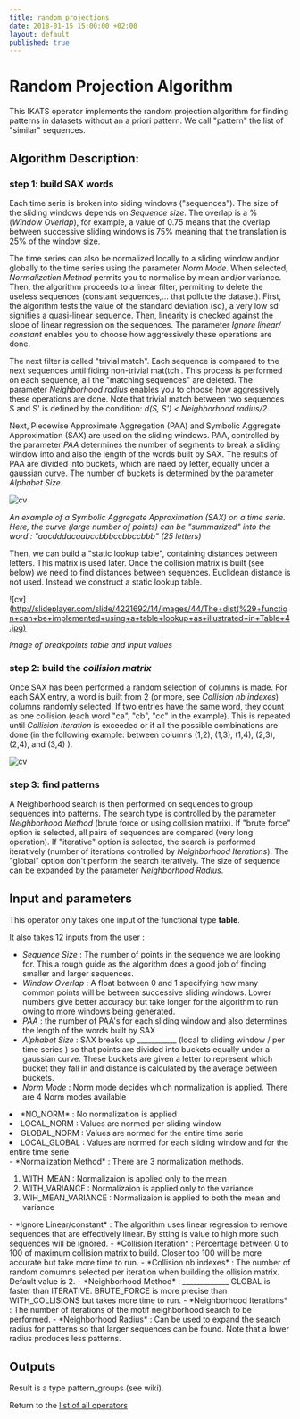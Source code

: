 ```yaml
---
title: random_projections
date: 2018-01-15 15:00:00 +02:00
layout: default
published: true
---
```

# Random Projection Algorithm
This IKATS operator implements the random projection algorithm for finding patterns in datasets without an a priori pattern. We call "pattern" the list of "similar" sequences.

## Algorithm Description:

### step 1: build SAX words
Each time serie is broken into siding windows ("sequences"). The size of the sliding windows depends on *Sequence size*. The overlap is a % (*Window Overlap*), for example, a value of 0.75 means that the overlap between successive sliding windows is 75% meaning that the translation is 25% of the window size.

The time series can also be normalized locally to a sliding window and/or globally to the time series using the parameter *Norm Mode*. When selected, *Normalization Method* permits you to normalise by mean and/or variance.
Then, the algorithm proceeds to a linear filter, permiting to delete the useless sequences (constant sequences,... that pollute the dataset). First, the algorithm tests the value of the standard deviation (sd), a very low sd signifies a quasi-linear sequence. Then, linearity is checked against the slope of linear regression on the sequences. The parameter *Ignore linear/ constant* enables you to choose how aggressively these operations are done.

The next filter is called "trivial match". Each sequence is compared to the next sequences until fiding non-trivial mat(tch . This process is performed on each sequence, all the "matching sequences" are deleted.
The parameter *Neighborhood radius* enables you to choose how aggressively these operations are done. Note that trivial match  between two sequences S and S' is defined by the condition: *d(S, S') < Neighborhood radius/2*.

Next, Piecewise Approximate Aggregation (PAA) and Symbolic Aggregate Approximation (SAX) are used on the sliding windows. PAA, controlled by the parameter *PAA* determines the number of segments to break a sliding window into and also the length of the words built by SAX. The results of PAA are divided into buckets, which are naed by letter, equally under a gaussian curve. The number of buckets is determined by the parameter *Alphabet Size*.


![cv](http://www.cs.uoi.gr/~pkarvel/images/rotorbar/fig4.png)

*An example of a Symbolic Aggregate Approximation (SAX) on a time serie. Here, the curve (large number of points) can be "summarized" into the word : "aacddddcaabccbbbccbbccbbb" (25 letters)*

Then, we can build a "static lookup table", containing distances between letters. This matrix is used later. Once the collision matrix is built (see below) we need to find distances between sequences. Euclidean distance is not used. Instead we construct a static lookup table.

![cv](http://slideplayer.com/slide/4221692/14/images/44/The+dist(%29+function+can+be+implemented+using+a+table+lookup+as+illustrated+in+Table+4.jpg)

*Image of breakpoints table and input values*

### step 2: build the *collision matrix*
Once SAX has been performed a random selection of columns is made. For each SAX entry, a word is built from 2 (or more, see *Collision nb indexes*) columns randomly selected. If two entries have the same word, they count as one collision (each word "ca", "cb", "cc" in the example). This is repeated until *Collision Iteration* is exceeded or if all the possible combinations are done (in the following example: between columns (1,2), (1,3), (1,4), (2,3), (2,4), and (3,4) ).

![cv](http://slideplayer.com/slide/6981514/24/images/49/Once+again,+collisions+are+recorded+by+incrementing+the+appropriate+location+in+the+collision+matrix.jpg)


### step 3: find patterns
A Neighborhood search is then performed on sequences to group sequences into patterns. The search type is controlled by the parameter *Neighborhood Method* (brute force or using collision matrix). If "brute force" option is selected, all pairs of sequences are compared (very long operation). If "iterative" option is selected, the search is performed iteratively (number of iterations controlled by *Neighborhood Iterations*). The "global" option don't perform the search iteratively. The size of sequence can be expanded by the parameter *Neighborhood Radius*.

## Input and parameters

This operator only takes one input of the functional type **table**.

It also takes 12 inputs from the user :

- *Sequence Size* : The number of points in the sequence we are looking for. This a rough guide as the algorithm does a good job of finding smaller and larger sequences.
- *Window Overlap* : A float between 0 and 1 specifying how many common points will be between successive sliding windows. Lower numbers give better accuracy but take longer for the algorithm to run owing to more windows being generated.
- *PAA* : the number of PAA's for each sliding window and also determines the length of the words built by SAX
- *Alphabet Size* : SAX breaks up ___________ (local to sliding window / per time series ) so that points are divided into buckets equally under a gaussian curve. These buckets are given a letter to represent which bucket they fall in and distance is calculated by the average between buckets.
- *Norm Mode* : Norm mode decides which normalization is applied. There are 4 Norm modes available
  <ol>
<li>
*NO_NORM* : No normalization is applied</li>
<li>LOCAL_NORM : Values are normed per sliding window</li>
<li>GLOBAL_NORM : Values are normed for the entire time serie
</li>
<li>LOCAL_GLOBAL : Values are normed for each sliding window and for the entire time serie
</li>
</ol>
- *Normalization Method* : There are 3 normalization methods.
<ol>
<li>
WITH_MEAN : Normalizaion is applied only to the mean</li>
<li>WITH_VARIANCE : Normalizaion is applied only to the variance
</li>
<li>WIH_MEAN_VARIANCE : Normalizaion is applied to both the mean and variance
</li>
</ol>
- *Ignore Linear/constant* : The algorithm uses linear regression to remove sequences that are effectively linear. By stting is value to high more such sequences will be ignored.
- *Collision Iteration* : Percentage between 0 to 100 of maximum collision matrix to build. Closer too 100 will be more accurate but take more time to run.
- *Collision nb indexes* : The number of random comumns selected per iteration when building the ollision matrix. Default value is 2.
- *Neighborhood Method* : _____________
GLOBAL is faster than ITERATIVE. BRUTE_FORCE is more precise than WITH_COLLISIONS but takes more time to run.
- *Neighborhood Iterations* : The number of iterations of the motif neighborhood search to be performed.
- *Neighborhood Radius* : Can be used to expand the search radius for patterns so that larger sequences can be found. Note that a lower radius produces less patterns.

## Outputs

Result is a type pattern_groups (see wiki).


Return to the [list of all operators](/operators.html)
